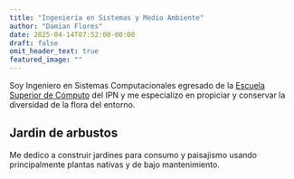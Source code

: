 ```yaml
---
title: "Ingeniería en Sistemas y Medio Ambiente"
author: "Damian Flores"
date: 2025-04-14T07:52:00-00:00
draft: false
omit_header_text: true
featured_image: ""
---
```


Soy Ingeniero en Sistemas Computacionales egresado de la [Escuela Superior de Cómputo](https://www.escom.ipn.mx) del IPN y me especializo en propiciar y conservar la diversidad de la flora del entorno.

## Jardin de arbustos

Me dedico a construir jardines para consumo y paisajismo usando principalmente plantas nativas y de bajo mantenimiento.
